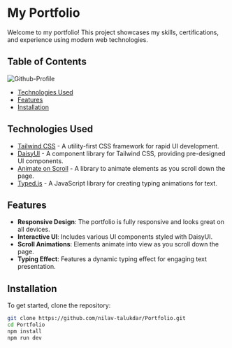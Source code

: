# My Portfolio

Welcome to my portfolio! This project showcases my skills, certifications, and experience using modern web technologies.

## Table of Contents

![Github-Profile](https://github.com/user-attachments/assets/d74605b3-9b4b-4dd9-98b9-257f9a3c0621)

- [Technologies Used](#technologies-used)
- [Features](#features)
- [Installation](#installation)

## Technologies Used

- [Tailwind CSS](https://tailwindcss.com/) - A utility-first CSS framework for rapid UI development.
- [DaisyUI](https://daisyui.com/) - A component library for Tailwind CSS, providing pre-designed UI components.
- [Animate on Scroll](https://michalsnik.github.io/aos/) - A library to animate elements as you scroll down the page.
- [Typed.js](https://github.com/mattboldt/typed.js/) - A JavaScript library for creating typing animations for text.

## Features

- **Responsive Design**: The portfolio is fully responsive and looks great on all devices.
- **Interactive UI**: Includes various UI components styled with DaisyUI.
- **Scroll Animations**: Elements animate into view as you scroll down the page.
- **Typing Effect**: Features a dynamic typing effect for engaging text presentation.

## Installation

To get started, clone the repository:

```bash
git clone https://github.com/nilav-talukdar/Portfolio.git
cd Portfolio
npm install
npm run dev
